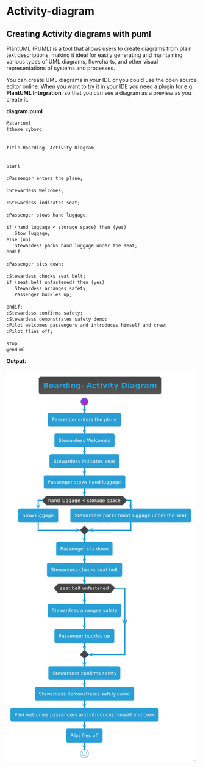 # Activity-diagram
## Creating Activity diagrams with puml

PlantUML (PUML) is a tool that allows users to create diagrams from plain text descriptions, making it ideal for easily generating and maintaining various types of UML diagrams, flowcharts, and other visual representations of systems and processes.

You can create UML diagrams in your IDE or you could use the open source editor online. When you want to try it in your IDE you need a plugin for e.g. **PlantUML Integration**, so that you can see a diagram as a preview as you create it.

**diagram.puml**
```
@startuml
!theme cyborg


title Boarding- Activity Diagram


start

:Passenger enters the plane;

:Stewardess Welcomes;

:Stewardess indicates seat;

:Passenger stows hand luggage;

if (hand luggage < storage space) then (yes)
  :Stow luggage;
else (no)
  :Stewardess packs hand luggage under the seat;
endif

:Passenger sits down;

:Stewardess checks seat belt;
if (seat belt unfastened) then (yes)
  :Stewardess arranges safety;
  :Passenger buckles up;

endif;
:Stewardess confirms safety;
:Stewardess demonstrates safety demo;
:Pilot welcomes passengers and introduces himself and crew;
:Pilot flies off;

stop
@enduml
```

**Output:**

![Alt Text](images/diagram.png).
